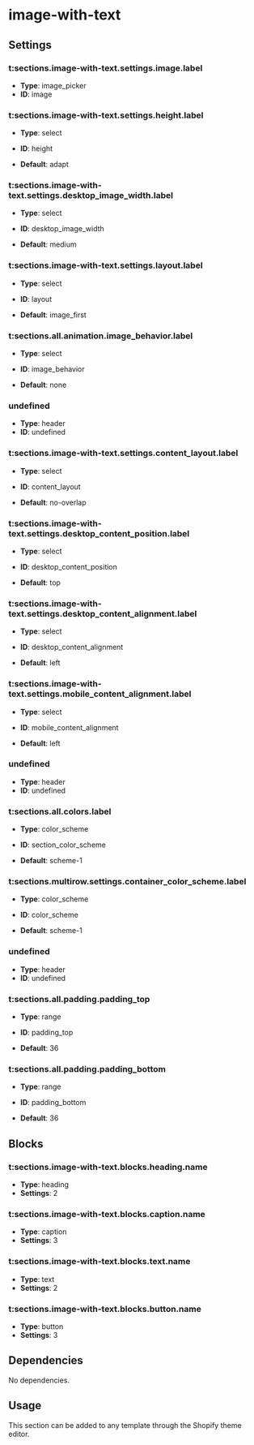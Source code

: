 # image-with-text



## Settings


### t:sections.image-with-text.settings.image.label
- **Type**: image_picker
- **ID**: image



### t:sections.image-with-text.settings.height.label
- **Type**: select
- **ID**: height

- **Default**: adapt

### t:sections.image-with-text.settings.desktop_image_width.label
- **Type**: select
- **ID**: desktop_image_width

- **Default**: medium

### t:sections.image-with-text.settings.layout.label
- **Type**: select
- **ID**: layout

- **Default**: image_first

### t:sections.all.animation.image_behavior.label
- **Type**: select
- **ID**: image_behavior

- **Default**: none

### undefined
- **Type**: header
- **ID**: undefined



### t:sections.image-with-text.settings.content_layout.label
- **Type**: select
- **ID**: content_layout

- **Default**: no-overlap

### t:sections.image-with-text.settings.desktop_content_position.label
- **Type**: select
- **ID**: desktop_content_position

- **Default**: top

### t:sections.image-with-text.settings.desktop_content_alignment.label
- **Type**: select
- **ID**: desktop_content_alignment

- **Default**: left

### t:sections.image-with-text.settings.mobile_content_alignment.label
- **Type**: select
- **ID**: mobile_content_alignment

- **Default**: left

### undefined
- **Type**: header
- **ID**: undefined



### t:sections.all.colors.label
- **Type**: color_scheme
- **ID**: section_color_scheme

- **Default**: scheme-1

### t:sections.multirow.settings.container_color_scheme.label
- **Type**: color_scheme
- **ID**: color_scheme

- **Default**: scheme-1

### undefined
- **Type**: header
- **ID**: undefined



### t:sections.all.padding.padding_top
- **Type**: range
- **ID**: padding_top

- **Default**: 36

### t:sections.all.padding.padding_bottom
- **Type**: range
- **ID**: padding_bottom

- **Default**: 36


## Blocks


### t:sections.image-with-text.blocks.heading.name
- **Type**: heading
- **Settings**: 2

### t:sections.image-with-text.blocks.caption.name
- **Type**: caption
- **Settings**: 3

### t:sections.image-with-text.blocks.text.name
- **Type**: text
- **Settings**: 2

### t:sections.image-with-text.blocks.button.name
- **Type**: button
- **Settings**: 3


## Dependencies

No dependencies.

## Usage

This section can be added to any template through the Shopify theme editor.


